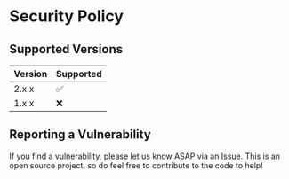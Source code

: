# Security Policy

## Supported Versions

| Version | Supported          |
| ------- | ------------------ |
| 2.x.x   | :white_check_mark: |
| 1.x.x   | :x:                |

## Reporting a Vulnerability

If you find a vulnerability, please let us know ASAP via an [Issue](https://github.com/gezelio/YTCR/issues/new/choose). This is an open source project, so do feel free to contribute to the code to help!
